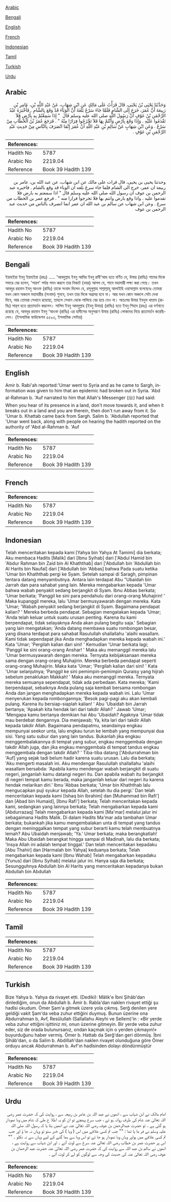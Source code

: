 [Arabic](#arabic)

[Bengali](#bengali)

[English](#english)

[French](#french)

[Indonesian](#indonesian)

[Tamil](#tamil)

[Turkish](#turkish)

[Urdu](#urdu)

## Arabic


<div dir="rtl" lang="ar" style={{fontSize:'larger',backgroundColor:'#f8f9fa',padding:20}}>
وَحَدَّثَنَا يَحْيَى بْنُ يَحْيَى، قَالَ قَرَأْتُ عَلَى مَالِكٍ عَنِ ابْنِ شِهَابٍ، عَنْ عَبْدِ اللَّهِ بْنِ، عَامِرِ بْنِ رَبِيعَةَ أَنَّ عُمَرَ، خَرَجَ إِلَى الشَّامِ فَلَمَّا جَاءَ سَرْغَ بَلَغَهُ أَنَّ الْوَبَاءَ قَدْ وَقَعَ بِالشَّامِ ‏.‏ فَأَخْبَرَهُ عَبْدُ الرَّحْمَنِ بْنُ عَوْفٍ أَنَّ رَسُولَ اللَّهِ صلى الله عليه وسلم قَالَ ‏ "‏ إِذَا سَمِعْتُمْ بِهِ بِأَرْضٍ فَلاَ تَقْدَمُوا عَلَيْهِ ‏.‏ وَإِذَا وَقَعَ بِأَرْضٍ وَأَنْتُمْ بِهَا فَلاَ تَخْرُجُوا فِرَارًا مِنْهُ ‏"‏ ‏.‏ فَرَجَعَ عُمَرُ بْنُ الْخَطَّابِ مِنْ سَرْغَ ‏.‏ وَعَنِ ابْنِ شِهَابٍ عَنْ سَالِمِ بْنِ عَبْدِ اللَّهِ أَنَّ عُمَرَ إِنَّمَا انْصَرَفَ بِالنَّاسِ مِنْ حَدِيثِ عَبْدِ الرَّحْمَنِ بْنِ عَوْفٍ ‏.‏
</div>
<div style={{backgroundColor:'#f8f9fa',padding:20, marginBottom: 10}}><table> <thead> <tr> <th>References:</th> <th></th> </tr> </thead> <tbody><tr><td>Hadith No</td><td>5787</td></tr><tr><td>Arabic No</td><td>2219.04</td></tr><tr><td>Reference</td><td>Book 39 Hadith 139</td></tr></tbody></table></div>


<div dir="rtl" lang="ar" style={{fontSize:'larger',backgroundColor:'#f8f9fa',padding:20}}>
وحدثنا يحيى بن يحيى، قال قرات على مالك عن ابن شهاب، عن عبد الله بن، عامر بن ربيعة ان عمر، خرج الى الشام فلما جاء سرغ بلغه ان الوباء قد وقع بالشام . فاخبره عبد الرحمن بن عوف ان رسول الله صلى الله عليه وسلم قال " اذا سمعتم به بارض فلا تقدموا عليه . واذا وقع بارض وانتم بها فلا تخرجوا فرارا منه " . فرجع عمر بن الخطاب من سرغ . وعن ابن شهاب عن سالم بن عبد الله ان عمر انما انصرف بالناس من حديث عبد الرحمن بن عوف
</div>
<div style={{backgroundColor:'#f8f9fa',padding:20, marginBottom: 10}}><table> <thead> <tr> <th>References:</th> <th></th> </tr> </thead> <tbody><tr><td>Hadith No</td><td>5787</td></tr><tr><td>Arabic No</td><td>2219.04</td></tr><tr><td>Reference</td><td>Book 39 Hadith 139</td></tr></tbody></table></div>

## Bengali


<div dir="ltr" lang="bn" style={{fontSize:'larger',backgroundColor:'#f8f9fa',padding:20}}>
ইয়াহইয়া ইবনু ইয়াহইয়া (রহঃ) ..... 'আবদুল্লাহ ইবনু আমির ইবনু রাবী'আহ হতে বর্ণিত যে, উমার (রাযিঃ) শামের দিকে সফরে বের হলেন, 'সারগ' পর্যন্ত গমন করলে তার নিকটে (খবর) আসল যে, শামে মহামারী লক্ষ্য করা গেছে। তখন আবদুর রহমান ইবনু আওফ (রাযিঃ) তাকে সংবাদ দিলেন যে, রসূলুল্লাহ সাল্লাল্লাহু আলাইহি ওয়াসাল্লাম বলেছেনঃ তোমরা যখন কোন অঞ্চলে মহামারীর (সংবাদ) শুনবে, তখন তার দিকে অগ্রসর হবে না। আর যখন কোন অঞ্চলে সেটা দেখা দিবে, আর তোমরা সেখানে রয়েছো, তাহলে সেখান থেকে পালিয়ে বের হয়ে যেও না। অতঃপর উমার ইবনুল খাত্তাব (রাযিঃ) সার্‌গ হতে প্রত্যাবর্তন করলেন। সালিম ইবনু আবদুল্লাহ (ইবনু উমার) (রাযিঃ) হতে ইবনু শিহাব (রহঃ) এর বর্ণনাতে রয়েছে যে, আবদুর রহমান ইবনু ‘আওফ (রাযিঃ) এর হাদীসের অনুসরণে উমার (রাযিঃ) লোকদের নিয়ে প্রত্যাবর্তন করেছিলেন। (ইসলামিক ফাউন্ডেশন ৫৫৯৩, ইসলামিক সেন্টার)
</div>
<div style={{backgroundColor:'#f8f9fa',padding:20, marginBottom: 10}}><table> <thead> <tr> <th>References:</th> <th></th> </tr> </thead> <tbody><tr><td>Hadith No</td><td>5787</td></tr><tr><td>Arabic No</td><td>2219.04</td></tr><tr><td>Reference</td><td>Book 39 Hadith 139</td></tr></tbody></table></div>

## English


<div dir="ltr" lang="en" style={{fontSize:'larger',backgroundColor:'#f8f9fa',padding:20}}>
Amir b. Rabi'ah reported:'Umar went to Syria and as he came to Sargh, information was given to him that an epidemic had broken out in Syria. 'Abd al-Rahman b. 'Auf narrated to him that Allah's Messenger (ﷺ) had said: When you hear of its presence in a land, don't move towards it, and when it breaks out in a land and you are therein, then don't run away from it. So 'Umar b. Khattab came back from Sargh. Salim b. 'Abdullah reported that 'Umar went back, along with people on hearing the hadith reported on the authority of 'Abd al-Rahman b. 'Auf
</div>
<div style={{backgroundColor:'#f8f9fa',padding:20, marginBottom: 10}}><table> <thead> <tr> <th>References:</th> <th></th> </tr> </thead> <tbody><tr><td>Hadith No</td><td>5787</td></tr><tr><td>Arabic No</td><td>2219.04</td></tr><tr><td>Reference</td><td>Book 39 Hadith 139</td></tr></tbody></table></div>

## French


<div dir="ltr" lang="fr" style={{fontSize:'larger',backgroundColor:'#f8f9fa',padding:20}}>

</div>
<div style={{backgroundColor:'#f8f9fa',padding:20, marginBottom: 10}}><table> <thead> <tr> <th>References:</th> <th></th> </tr> </thead> <tbody><tr><td>Hadith No</td><td>5787</td></tr><tr><td>Arabic No</td><td>2219.04</td></tr><tr><td>Reference</td><td>Book 39 Hadith 139</td></tr></tbody></table></div>

## Indonesian


<div dir="ltr" lang="id" style={{fontSize:'larger',backgroundColor:'#f8f9fa',padding:20}}>
Telah menceritakan kepada kami [Yahya bin Yahya At Tamimi] dia berkata; Aku membaca Hadits [Malik] dari [Ibnu Syihab] dari ['Abdul Hamid bin 'Abdur Rahman bin Zaid bin Al Khaththab] dari ['Abdullah bin 'Abdullah bin Al Harits bin Naufal] dari ['Abdullah bin 'Abbas] bahwa Pada suatu ketika 'Umar bin Khaththab pergi ke Syam. Setelah sampai di Saragh, pimpinan tentara datang menyambutnya. Antara lain terdapat Abu "Ubaidah bin Jarrah dan para sahabat yang lain. Mereka mengabarkan kepada 'Umar bahwa wabah penyakit sedang berjangkit di Syam. Ibnu Abbas berkata; 'Umar berkata; 'Panggil ke sini para pendahulu dari orang-orang Muhajirin! ' Maka kupanggil mereka, lalu 'Umar bermusyawarah dengan mereka. Kata 'Umar; 'Wabah penyakit sedang berjangkit di Syam. Bagaimana pendapat kalian? ' Mereka berbeda pendapat. Sebagian mengatakan kepada 'Umar; 'Anda telah keluar untuk suatu urusan penting. Karena itu kami berpendapat, tidak selayaknya Anda akan pulang begitu saja.' Sebagian yang lain mengatakan; 'Anda datang membawa suatu rombongan besar, yang disana terdapat para sahabat Rasulullah shallallahu 'alaihi wasallam. Kami tidak sependapat jika Anda menghadapkan mereka kepada wabah ini.' Kata 'Umar; 'Pergilah kalian dari sini! ' Kemudian 'Umar berkata lagi; 'Panggil ke sini orang-orang Anshar! ' Maka aku memanggil mereka lalu 'Umar bermusyawarah dengan mereka. Ternyata kebijaksanaan mereka sama dengan orang-orang Muhajirin. Mereka berbeda pendapat seperti orang-orang Muhajirin. Maka kata 'Umar; 'Pergilah kalian dari sini! ' Kata 'Umar selanjutnya; 'Panggil ke sini pemimpin-pemimpin Quraisy yang hijrah sebelum penaklukan Makkah! ' Maka aku memanggil mereka. Ternyata mereka semuanya sependapat, tidak ada perbedaan. Kata mereka; 'Kami berpendapat, sebaiknya Anda pulang saja kembali bersama rombongan Anda dan jangan menghadapkan mereka kepada wabah ini. Lalu 'Umar menyerukan kepada rombongannya; 'Besok pagi-pagi aku akan kembali pulang. Karena itu bersiap-siaplah kalian! ' Abu 'Ubaidah bin Jarrah bertanya; 'Apakah kita hendak lari dari takdir Allah? ' Jawab 'Umar; 'Mengapa kamu bertanya demikian hai Abu 'Ubaidah? Agaknya 'Umar tidak mau berdebat dengannya. Dia menjawab; Ya, kita lari dari takdir Allah kepada takdir Allah. Bagaimana pendapatmu, seandainya engkau mempunyai seekor unta, lalu engkau turun ke lembah yang mempunyai dua sisi. Yang satu subur dan yang lain tandus. Bukanlah jika engkau menggembalakannya di tempat yang subur, engkau menggembala dengan takdir Allah juga, dan jika engkau menggembala di tempat tandus engkau menggembala dengan takdir Allah? ' Tiba-tiba datang ['Abdurrahman bin 'Auf] yang sejak tadi belum hadir karena suatu urusan. Lalu dia berkata; 'Aku mengerti masalah ini. Aku mendengar Rasulullah shallallahu 'alaihi wasallam bersabda: 'Apabila kamu mendengar wabah berjangkit di suatu negeri, janganlah kamu datangi negeri itu. Dan apabila wabah itu berjangkit di negeri tempat kamu berada, maka janganlah keluar dari negeri itu karena hendak melarikan diri.' Ibnu 'Abbas berkata; 'Umar bin Khaththab lalu mengucapkan puji syukur kepada Allah, setelah itu dia pergi.' Dan telah menceritakan kepada kami [Ishaq bin Ibrahim] dan [Muhammad bin Rafi'] dan [Abad bin Humaid], [Ibnu Rafi'] berkata; Telah menceritakan kepada kami, sedangkan yang lainnya berkata; Telah mengabarkan kepada kami [Abdurrazaq] Telah mengabarkan kepada kami [Ma'mar] melalui jalur ini sebagaimana Hadits Malik. Di dalam Hadits Ma'mar ada tambahan Umar berkata; bukankah jika kamu mengembalakan unta di tempat yang tandus dengan meninggalkan tempat yang subur berarti kamu telah membuatnya lemah? Abu Ubaidah menjawab; 'Ya.' Umar berkata; maka berangkatlah! Maka Abu Ubaidah berangkat hingga sampai di Madinah, lalu dia berkata; 'Insya Allah ini adalah tempat tinggal.' Dan telah menceritakan kepadaku [Abu Thahir] dan [Harmalah bin Yahya] keduanya berkata; Telah mengabarkan kepada kami [Ibnu Wahab] Telah mengabarkan kepadaku [Yunus] dari [Ibnu Syihab] melalui jalur ini. Hanya saja dia berkata; Sesungguhnya Abdullah bin Al Harits yang menceritakan kepadanya bukan Abdullah bin Abdullah
</div>
<div style={{backgroundColor:'#f8f9fa',padding:20, marginBottom: 10}}><table> <thead> <tr> <th>References:</th> <th></th> </tr> </thead> <tbody><tr><td>Hadith No</td><td>5787</td></tr><tr><td>Arabic No</td><td>2219.04</td></tr><tr><td>Reference</td><td>Book 39 Hadith 139</td></tr></tbody></table></div>

## Tamil


<div dir="ltr" lang="ta" style={{fontSize:'larger',backgroundColor:'#f8f9fa',padding:20}}>

</div>
<div style={{backgroundColor:'#f8f9fa',padding:20, marginBottom: 10}}><table> <thead> <tr> <th>References:</th> <th></th> </tr> </thead> <tbody><tr><td>Hadith No</td><td>5787</td></tr><tr><td>Arabic No</td><td>2219.04</td></tr><tr><td>Reference</td><td>Book 39 Hadith 139</td></tr></tbody></table></div>

## Turkish


<div dir="ltr" lang="tr" style={{fontSize:'larger',backgroundColor:'#f8f9fa',padding:20}}>
Bize Yahya b. Yahya da rivayet etti. (Dediki): Mâlik'e İbni Şihâb'dan dinlediğim, onun da Abdullah b. Âmir b. Rabîa'dan naklen rivayet ettiği şu hadîsi okudum. Ömer Şam'a gitmek üzere yola çıkmış. Serğ denilen yere geldiği vakit Şam'da veba zuhur ettiğini duymuş. Bunun üzerine ona Abdurrahman b, Avf, Resûlullah (Sallallahu Aleyhi ve Sellem)'in : «Bir yerde veba zuhur ettiğini işittiniz mi, onun üzerine gitmeyin. Bir yerde veba zuhur eder, siz de orada bulunursanız, ondan kaçmak için o yerden çıkmayın!» buyurduğunu haber vermiş. Ömer b. Hattab da Serğ'dan geri dönmüş. İbni Şihâb'dan, o da Salim b. AbdiIIah'dan naklen rivayet olunduğuna göre Ömer orduyu ancak Abdurrahman b. Avf'ın hadîsinden dolayı döndürmüştür
</div>
<div style={{backgroundColor:'#f8f9fa',padding:20, marginBottom: 10}}><table> <thead> <tr> <th>References:</th> <th></th> </tr> </thead> <tbody><tr><td>Hadith No</td><td>5787</td></tr><tr><td>Arabic No</td><td>2219.04</td></tr><tr><td>Reference</td><td>Book 39 Hadith 139</td></tr></tbody></table></div>

## Urdu


<div dir="rtl" lang="ur" style={{fontSize:'larger',backgroundColor:'#f8f9fa',padding:20}}>
امام مالک نے ابن شہاب سے ، انھوں نے عبد اللہ بن عامر بن ربیعہ سے ، روایت کی کہ حضرت عمر رضی اللہ تعالیٰ عنہ شام کی طرف روانہ ہو ئے ، جب سرغ پہنچے تو ان کو یہ اطلا ع ملی کہ شام میں وبا نمودار ہو گئی ہے ۔ تو حضرت عبدالرحمٰن بن عوف رضی اللہ تعالیٰ عنہ نے انھیں بتا یا کہ رسول اللہ صلی اللہ علیہ وسلم نے فر ما یا تھا : "" جب تم کسی علاقے میں اس ( وبا ) کی خبر سنو تو وہاں نہ جا ؤ اور جب تم کسی علاقے میں ہواور وہاں وبا نمودار ہو جا ئے تو اس وبا سے بھا گنے کے لیے وہاں سے نہ نکلو ۔ "" اس پر حضرت عمر بن خطاب رضی اللہ تعالیٰ عنہ سرغ سے لوٹ آئے ۔ اور ابن شہاب سے روایت ہے ، انھوں نے سالم بن عبد اللہ سے روایت کی کہ حضرت عمر رضی اللہ تعالیٰ عنہ حضرت عبد الرحمان بن عوف رضی اللہ تعالیٰ عنہ کی حدیث کی وجہ سے لوگوں کو لے کر لوٹ آئے ۔
</div>
<div style={{backgroundColor:'#f8f9fa',padding:20, marginBottom: 10}}><table> <thead> <tr> <th>References:</th> <th></th> </tr> </thead> <tbody><tr><td>Hadith No</td><td>5787</td></tr><tr><td>Arabic No</td><td>2219.04</td></tr><tr><td>Reference</td><td>Book 39 Hadith 139</td></tr></tbody></table></div>